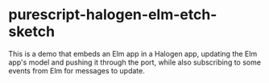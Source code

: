 # purescript-halogen-elm-etch-sketch

This is a demo that embeds an Elm app in a Halogen app, updating the Elm app's model and pushing it through the port, while also subscribing to some events from Elm for messages to update.